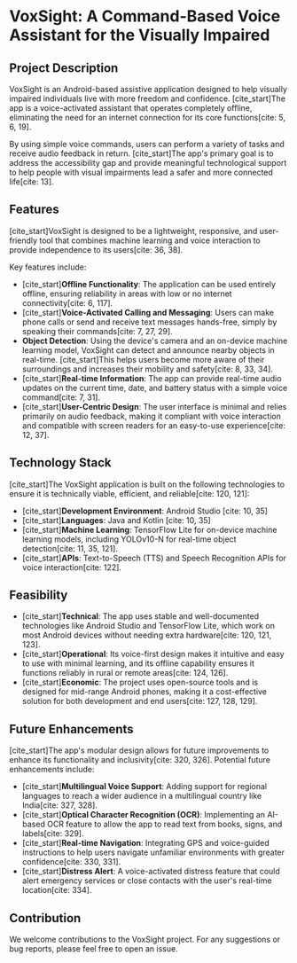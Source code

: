 # VoxSight: A Command-Based Voice Assistant for the Visually Impaired

## Project Description
VoxSight is an Android-based assistive application designed to help visually impaired individuals live with more freedom and confidence. [cite_start]The app is a voice-activated assistant that operates completely offline, eliminating the need for an internet connection for its core functions[cite: 5, 6, 19].

By using simple voice commands, users can perform a variety of tasks and receive audio feedback in return. [cite_start]The app's primary goal is to address the accessibility gap and provide meaningful technological support to help people with visual impairments lead a safer and more connected life[cite: 13].

## Features
[cite_start]VoxSight is designed to be a lightweight, responsive, and user-friendly tool that combines machine learning and voice interaction to provide independence to its users[cite: 36, 38].

Key features include:

* [cite_start]**Offline Functionality**: The application can be used entirely offline, ensuring reliability in areas with low or no internet connectivity[cite: 6, 117].
* [cite_start]**Voice-Activated Calling and Messaging**: Users can make phone calls or send and receive text messages hands-free, simply by speaking their commands[cite: 7, 27, 29].
* **Object Detection**: Using the device's camera and an on-device machine learning model, VoxSight can detect and announce nearby objects in real-time. [cite_start]This helps users become more aware of their surroundings and increases their mobility and safety[cite: 8, 33, 34].
* [cite_start]**Real-time Information**: The app can provide real-time audio updates on the current time, date, and battery status with a simple voice command[cite: 7, 31].
* [cite_start]**User-Centric Design**: The user interface is minimal and relies primarily on audio feedback, making it compliant with voice interaction and compatible with screen readers for an easy-to-use experience[cite: 12, 37].

## Technology Stack
[cite_start]The VoxSight application is built on the following technologies to ensure it is technically viable, efficient, and reliable[cite: 120, 121]:

* [cite_start]**Development Environment**: Android Studio [cite: 10, 35]
* [cite_start]**Languages**: Java and Kotlin [cite: 10, 35]
* [cite_start]**Machine Learning**: TensorFlow Lite for on-device machine learning models, including YOLOv10-N for real-time object detection[cite: 11, 35, 121].
* [cite_start]**APIs**: Text-to-Speech (TTS) and Speech Recognition APIs for voice interaction[cite: 122].

## Feasibility
* [cite_start]**Technical**: The app uses stable and well-documented technologies like Android Studio and TensorFlow Lite, which work on most Android devices without needing extra hardware[cite: 120, 121, 123].
* [cite_start]**Operational**: Its voice-first design makes it intuitive and easy to use with minimal learning, and its offline capability ensures it functions reliably in rural or remote areas[cite: 124, 126].
* [cite_start]**Economic**: The project uses open-source tools and is designed for mid-range Android phones, making it a cost-effective solution for both development and end users[cite: 127, 128, 129].

## Future Enhancements
[cite_start]The app's modular design allows for future improvements to enhance its functionality and inclusivity[cite: 320, 326]. Potential future enhancements include:

* [cite_start]**Multilingual Voice Support**: Adding support for regional languages to reach a wider audience in a multilingual country like India[cite: 327, 328].
* [cite_start]**Optical Character Recognition (OCR)**: Implementing an AI-based OCR feature to allow the app to read text from books, signs, and labels[cite: 329].
* [cite_start]**Real-time Navigation**: Integrating GPS and voice-guided instructions to help users navigate unfamiliar environments with greater confidence[cite: 330, 331].
* [cite_start]**Distress Alert**: A voice-activated distress feature that could alert emergency services or close contacts with the user's real-time location[cite: 334].

## Contribution
We welcome contributions to the VoxSight project. For any suggestions or bug reports, please feel free to open an issue.
